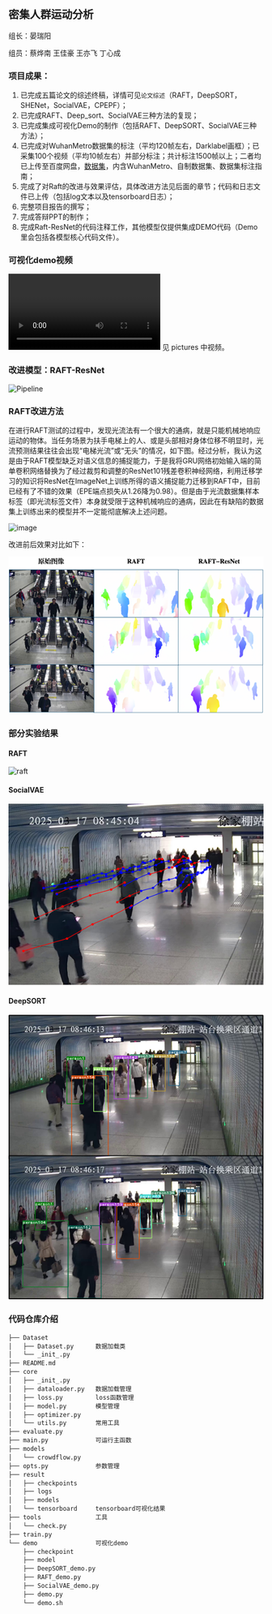 ## 密集人群运动分析

组长：晏瑞阳

组员：蔡烨南 王佳豪 王亦飞 丁心成

### 项目成果：

1. 已完成五篇论文的综述终稿，详情可见`论文综述`（RAFT，DeepSORT，SHENet，SocialVAE，CPEPF）；
2. 已完成RAFT、Deep_sort、SocialVAE三种方法的复现；
3. 已完成集成可视化Demo的制作（包括RAFT、DeepSORT、SocialVAE三种方法）；
4. 已完成对WuhanMetro数据集的标注（平均120帧左右，Darklabel画框）；已采集100个视频（平均10帧左右）并部分标注；共计标注1500帧以上；二者均已上传至百度网盘，[数据集](https://pan.baidu.com/s/1qEcurJVToYpBjYmeZTJv0w?pwd=gqny)，内含WuhanMetro、自制数据集、数据集标注指南；
5. 完成了对Raft的改进与效果评估，具体改进方法见后面的章节；代码和日志文件已上传（包括log文本以及tensorboard日志）；
6. 完整项目报告的撰写；
7. 完成答辩PPT的制作；
8. 完成Raft-ResNet的代码注释工作，其他模型仅提供集成DEMO代码（Demo里会包括各模型核心代码文件）。

### 可视化demo视频

<video controls src="pictures/merged_output.mp4" title="Title"></video>
见 pictures 中视频。

### 改进模型：RAFT-ResNet

![Pipeline](https://github.com/user-attachments/assets/63b6c475-08f2-4ef6-8613-ca6636ff8ee1)

### RAFT改进方法

在进行RAFT测试的过程中，发现光流法有一个很大的通病，就是只能机械地响应运动的物体。当任务场景为扶手电梯上的人、或是头部相对身体位移不明显时，光流预测结果往往会出现“电梯光流”或“无头”的情况，如下图。经过分析，我认为这是由于RAFT模型缺乏对语义信息的捕捉能力，于是我将GRU网络初始输入端的简单卷积网络替换为了经过裁剪和调整的ResNet101残差卷积神经网络，利用迁移学习的知识将ResNet在ImageNet上训练所得的语义捕捉能力迁移到RAFT中，目前已经有了不错的效果（EPE端点损失从1.26降为0.98）。但是由于光流数据集样本标签（即光流标签文件）本身就受限于这种机械响应的通病，因此在有缺陷的数据集上训练出来的模型并不一定能彻底解决上述问题。

![image](https://github.com/user-attachments/assets/c8d6eddc-09af-43a6-8168-2f6894ddaf23)

改进前后效果对比如下：

![raft-resnet_vs_raft](pictures/raft_resnet.png)

### 部分实验结果

#### RAFT
<!-- ![result_0071](https://github.com/user-attachments/assets/01875e59-2f93-4a17-bfb7-b9975943fdb4)
![result_0023](https://github.com/user-attachments/assets/a9b12ca1-985e-4173-85aa-2bed0768d90a) -->
![raft](pictures/raft.png)

#### SocialVAE
<!-- <img width="1241" alt="image" src="https://github.com/user-attachments/assets/b507ac13-7e5e-4ab8-853e-8b791074e351" /> -->
![socialvae](pictures/socialvae_demo.png)

#### DeepSORT

![deepsort](pictures/deepsort_demo.png)

### 代码仓库介绍

```python
├── Dataset
│   ├── Dataset.py      数据加载类
│   └── _init_.py
├── README.md
├── core
│   ├── _init_.py
│   ├── dataloader.py   数据加载管理
│   ├── loss.py         loss函数管理
│   ├── model.py        模型管理
│   ├── optimizer.py
│   └── utils.py        常用工具
├── evaluate.py
├── main.py             可运行主函数
├── models
│   └── crowdflow.py
├── opts.py             参数管理
├── result
│   ├── checkpoints
│   ├── logs
│   ├── models
│   └── tensorboard     tensorboard可视化结果
├── tools               工具
│   └── check.py        
├── train.py
└── demo                可视化demo
    ├── checkpoint
    ├── model
    ├── DeepSORT_demo.py
    ├── RAFT_demo.py
    ├── SocialVAE_demo.py
    ├── demo.py
    └── demo.sh
```
